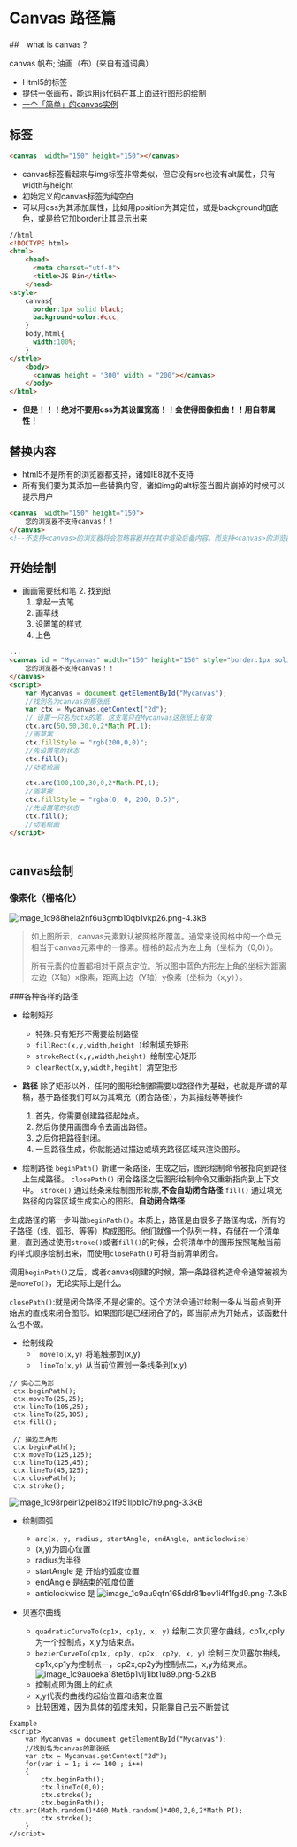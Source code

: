 ﻿# Canvas 路径篇

##　what is canvas？

> 
canvas 帆布; 油画（布）(来自有道词典）

- Html5的标签
- 提供一张画布，能运用js代码在其上面进行图形的绘制
- [一个「简单」的canvas实例][1]

## <canvas>标签
```html
<canvas  width="150" height="150"></canvas>
```
- canvas标签看起来与img标签非常类似，但它没有src也没有alt属性，只有width与height
- 初始定义的canvas标签为纯空白
- 可以用css为其添加属性，比如用position为其定位，或是background加底色，或是给它加border让其显示出来
```html
//html
<!DOCTYPE html>
<html>
    <head>
      <meta charset="utf-8">
      <title>JS Bin</title>
    </head>
<style>
    canvas{
      border:1px solid black;
      background-color:#ccc;
    }
    body,html{
      width:100%;
    }
</style>
    <body>
      <canvas height = "300" width = "200"></canvas>
    </body>
</html>
```
- **但是！！！绝对不要用css为其设置宽高！！会使得图像扭曲！！用自带属性！**

## 替换内容
- html5不是所有的浏览器都支持，诸如IE8就不支持
- 所有我们要为其添加一些替换内容，诸如img的alt标签当图片崩掉的时候可以提示用户
```html
<canvas  width="150" height="150">
    您的浏览器不支持canvas！！
</canvas>
<!--不支持<canvas>的浏览器将会忽略容器并在其中渲染后备内容。而支持<canvas>的浏览器将会忽略在容器中包含的内容，并且只是正常渲染canvas。-->
```

## 开始绘制
- 画画需要纸和笔
    2. 找到纸
    1. 拿起一支笔
    2. 画草线
    3. 设置笔的样式
    4. 上色
```html
...
<canvas id = "Mycanvas" width="150" height="150" style="border:1px solid black">
    您的浏览器不支持canvas！！
</canvas>
<script>
    var Mycanvas = document.getElementById("Mycanvas");
    //找到名为canvas的那张纸
    var ctx = Mycanvas.getContext("2d");
    // 设置一只名为ctx的笔，这支笔只在Mycanvas这张纸上有效
    ctx.arc(50,50,30,0,2*Math.PI,1);
    //画草案
    ctx.fillStyle = "rgb(200,0,0)";
    //先设置笔的状态
    ctx.fill();
    //动笔绘画

    ctx.arc(100,100,30,0,2*Math.PI,1);
    //画草案
    ctx.fillStyle = "rgba(0, 0, 200, 0.5)";
    //先设置笔的状态
    ctx.fill();
    //动笔绘画
</script>
    
```
## canvas绘制

### 像素化（栅格化）
![image_1c988hela2nf6u3gmb10qb1vkp26.png-4.3kB][2]

> 
>如上图所示，canvas元素默认被网格所覆盖。通常来说网格中的一个单元相当于canvas元素中的一像素。栅格的起点为左上角（坐标为（0,0））。
>
>所有元素的位置都相对于原点定位。所以图中蓝色方形左上角的坐标为距离左边（X轴）x像素，距离上边（Y轴）y像素（坐标为（x,y））。

###各种各样的路径

- 绘制矩形
    - 特殊:只有矩形不需要绘制路径
    - `fillRect(x,y,width,height )`绘制填充矩形
    - `strokeRect(x,y,width,height) `绘制空心矩形
    - `clearRect(x,y,width,hegiht) `清空矩形
- **路径**
    除了矩形以外，任何的图形绘制都需要以路径作为基础，也就是所谓的草稿，基于路径我们可以为其填充（闭合路径），为其描线等等操作
    1. 首先，你需要创建路径起始点。
    2. 然后你使用画图命令去画出路径。
    3. 之后你把路径封闭。
    4. 一旦路径生成，你就能通过描边或填充路径区域来渲染图形。

- 绘制路径
  `beginPath()`
    新建一条路径，生成之后，图形绘制命令被指向到路径上生成路径。
`closePath()`
闭合路径之后图形绘制命令又重新指向到上下文中。
`stroke()`
通过线条来绘制图形轮廓,**不会自动闭合路径**
`fill()`
通过填充路径的内容区域生成实心的图形。**自动闭合路径**
    

生成路径的第一步叫做`beginPath()`。本质上，路径是由很多子路径构成，所有的子路径（线、弧形、等等）构成图形。他们就像一个队列一样，存储在一个清单里，直到通过使用`stroke()`或者`fill()`的时候，会将清单中的图形按照笔触当前的样式顺序绘制出来，而使用`closePath()`可将当前清单闭合。

调用`beginPath()`之后，或者canvas刚建的时候，第一条路径构造命令通常被视为是`moveTo()`，无论实际上是什么。

`closePath()`:就是闭合路径,不是必需的。这个方法会通过绘制一条从当前点到开始点的直线来闭合图形。如果图形是已经闭合了的，即当前点为开始点，该函数什么也不做。

- 绘制线段
    - ` moveTo(x,y)` 将笔触挪到(x,y)
    - ` lineTo(x,y)` 从当前位置划一条线条到(x,y)

```
// 实心三角形
 ctx.beginPath();
 ctx.moveTo(25,25);
 ctx.lineTo(105,25);
 ctx.lineTo(25,105);
 ctx.fill();

 // 描边三角形
 ctx.beginPath();
 ctx.moveTo(125,125);
 ctx.lineTo(125,45);
 ctx.lineTo(45,125);
 ctx.closePath();
 ctx.stroke();
```
![image_1c98rpeir12pe18o21f951lpb1c7h9.png-3.3kB][3]

- 绘制圆弧
    - `arc(x, y, radius, startAngle, endAngle, anticlockwise)`
    - (x,y)为圆心位置
    - radius为半径
    - startAngle 是 开始的弧度位置
    - endAngle 是结束的弧度位置
    - anticlockwise 是 
![image_1c9au9qfn165ddr81bov1i4f1fgd9.png-7.3kB][4]

- 贝塞尔曲线
    - `quadraticCurveTo(cp1x, cp1y, x, y)`
绘制二次贝塞尔曲线，cp1x,cp1y为一个控制点，x,y为结束点。
    - `bezierCurveTo(cp1x, cp1y, cp2x, cp2y, x, y)`
绘制三次贝塞尔曲线，cp1x,cp1y为控制点一，cp2x,cp2y为控制点二，x,y为结束点。
![image_1c9auoeka18tet6p1vlj1ibt1u89.png-5.2kB][5]
    - 控制点即为图上的红点
    - x,y代表的曲线的起始位置和结束位置
    - 比较困难，因为具体的弧度未知，只能靠自己去不断尝试

```
Example
<script>
    var Mycanvas = document.getElementById("Mycanvas");
    //找到名为canvas的那张纸
    var ctx = Mycanvas.getContext("2d");
    for(var i = 1; i <= 100 ; i++)
    {
        ctx.beginPath();
        ctx.lineTo(0,0); 
        ctx.stroke();
        ctx.beginPath();     ctx.arc(Math.random()*400,Math.random()*400,2,0,2*Math.PI);
        ctx.stroke();
    }
</script>
```


  [1]: https://mdn.github.io/canvas-raycaster/
  [2]: http://static.zybuluo.com/reader-cyc/8vishvkg61gl2d5h04vpxqy7/image_1c988hela2nf6u3gmb10qb1vkp26.png
  [3]: http://static.zybuluo.com/reader-cyc/za0xe0o8irjzcndtlz5z4ria/image_1c98rpeir12pe18o21f951lpb1c7h9.png
  [4]: http://static.zybuluo.com/reader-cyc/tv29n7mnvwhdr4ua49ldfnp9/image_1c9au9qfn165ddr81bov1i4f1fgd9.png
  [5]: http://static.zybuluo.com/reader-cyc/ngvlge43ysgff7gmmdehamxp/image_1c9auoeka18tet6p1vlj1ibt1u89.png